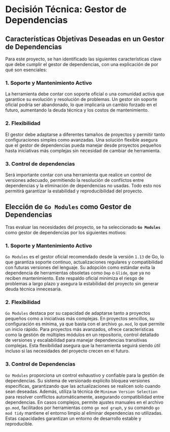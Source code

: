 # Decisión Técnica: Gestor de Dependencias

## Características Objetivas Deseadas en un Gestor de Dependencias

Para este proyecto, se han identificado las siguientes características clave que debe cumplir el gestor de dependencias, con una explicación de por qué son esenciales:

### 1. **Soporte y Mantenimiento Activo**
   La herramienta debe contar con soporte oficial o una comunidad activa que garantice su evolución y resolución de problemas. Un gestor sin soporte oficial podría ser abandonado, lo que implicaría un cambio  forzado en el futuro, aumentando la deuda técnica y los costos de mantenimiento.

### 2. **Flexibilidad**
   El gestor debe adaptarse a diferentes tamaños de proyectos y permitir tanto configuraciones simples como avanzadas. Una solución flexible asegura que el gestor de dependencias pueda manejar desde proyectos pequeños hasta iniciativas más complejas sin necesidad de cambiar de herramienta.

### 3. **Control de dependencias**    
Será importante contar con una herramienta que realice un control de versiones adecuado, permitiendo la resolución de conflictos entre dependencias y la eliminación de dependencias no usadas. Todo esto nos permitirá garantizar la estabilidad y reproducibilidad del proyecto.

## Elección de `Go Modules` como Gestor de Dependencias

Tras evaluar las necesidades del proyecto, se ha seleccionado **`Go Modules`** como gestor de dependencias por los siguientes motivos:

### 1. **Soporte y Mantenimiento Activo**
`Go Modules` es el gestor oficial recomendado desde la versión `1.13` de Go, lo que garantiza soporte continuo, actualizaciones regulares y compatibilidad con futuras versiones del lenguaje. Su adopción como estándar evita la dependencia de herramientas obsoletas como `Dep` o `Glide`, que ya no reciben mantenimiento. Este respaldo oficial minimiza el riesgo de problemas a largo plazo y asegura la estabilidad del proyecto sin generar deuda técnica innecesaria.

### 2. **Flexibilidad**
`Go Modules` destaca por su capacidad de adaptarse tanto a proyectos pequeños como a iniciativas más complejas. En proyectos sencillos, su configuración es mínima, ya que basta con el archivo `go.mod`, lo que permite un inicio rápido. Para proyectos más avanzados, ofrece características como la gestión de múltiples módulos en un repositorio, control detallado de versiones y escalabilidad para manejar dependencias transitivas complejas. Esta flexibilidad asegura que la herramienta seguirá siendo útil incluso si las necesidades del proyecto crecen en el futuro.

### 3. **Control de Dependencias**
`Go Modules` proporciona un control exhaustivo y confiable para la gestión de dependencias. Su sistema de versionado explícito bloquea versiones específicas, garantizando que las actualizaciones se realicen solo cuando sean deseadas. Además, utiliza la técnica de `Minimum Version Selection` para resolver conflictos automáticamente, asegurando compatibilidad entre dependencias. En casos complejos, permite ajustes manuales en el archivo `go.mod`, facilitados por herramientas como `go mod graph`, y su comando `go mod tidy` mantiene el entorno limpio al eliminar dependencias no utilizadas. Estas capacidades garantizan un entorno de desarrollo estable y reproducible.




